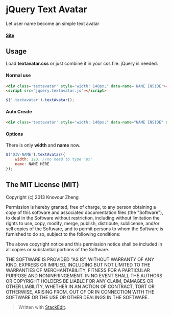 jQuery Text Avatar
=================
Let user name become an simple text avatar
#### [Site]

## Usage
Load **textavatar.css** or just combine it in your css file.
jQuery is needed.

#### Normal use
```html
<div class='textavatar' style='width: 140px;' data-name='NAME INSIDE'></div>
<script src="jquery.textavatar.js"></script>
```
```javascript
$('.textavatar').textAvatar();
```
#### Auto Create
```html
<div class='textavatar' style='width: 140px;' data-name="NAME INSIDE" data-toggle="textavatar"></div>
```


#### Options
There is only **width** and **name** now.
```javascript
$('DIV-NAME').textAvatar({
    width: 120, //no need to type 'px'
    name: NAME HERE
});
```

## The MIT License (MIT)

Copyright (c) 2013 Knovour Zheng

Permission is hereby granted, free of charge, to any person obtaining a copy
of this software and associated documentation files (the "Software"), to deal
in the Software without restriction, including without limitation the rights
to use, copy, modify, merge, publish, distribute, sublicense, and/or sell
copies of the Software, and to permit persons to whom the Software is
furnished to do so, subject to the following conditions:

The above copyright notice and this permission notice shall be included in
all copies or substantial portions of the Software.

THE SOFTWARE IS PROVIDED "AS IS", WITHOUT WARRANTY OF ANY KIND, EXPRESS OR
IMPLIED, INCLUDING BUT NOT LIMITED TO THE WARRANTIES OF MERCHANTABILITY,
FITNESS FOR A PARTICULAR PURPOSE AND NONINFRINGEMENT. IN NO EVENT SHALL THE
AUTHORS OR COPYRIGHT HOLDERS BE LIABLE FOR ANY CLAIM, DAMAGES OR OTHER
LIABILITY, WHETHER IN AN ACTION OF CONTRACT, TORT OR OTHERWISE, ARISING FROM,
OUT OF OR IN CONNECTION WITH THE SOFTWARE OR THE USE OR OTHER DEALINGS IN
THE SOFTWARE.



> Written with [StackEdit](https://stackedit.io/).

[Site]: http://knovour.github.io/jquery-textavatar
